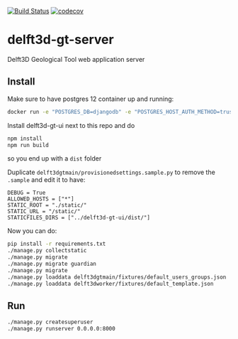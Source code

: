 [![Build Status](https://travis-ci.org/openearth/delft3d-gt-server.svg?branch=develop)](https://travis-ci.org/openearth/delft3d-gt-server)
[![codecov](https://codecov.io/gh/openearth/delft3d-gt-server/branch/develop/graph/badge.svg)](https://codecov.io/gh/openearth/delft3d-gt-server)



# delft3d-gt-server
Delft3D Geological Tool web application server


## Install
Make sure to have postgres 12 container up and running:
```bash
docker run -e "POSTGRES_DB=djangodb" -e "POSTGRES_HOST_AUTH_METHOD=trust" -e "POSTGRES_USER=django" postgres:12
```

Install delft3d-gt-ui next to this repo and do
```bash
npm install
npm run build
```
so you end up with a `dist` folder

Duplicate `delft3dgtmain/provisionedsettings.sample.py` to remove the `.sample` and edit it to have:

```
DEBUG = True
ALLOWED_HOSTS = ["*"]
STATIC_ROOT = "./static/"
STATIC_URL = "/static/"
STATICFILES_DIRS = ["../delft3d-gt-ui/dist/"]
```

Now you can do:
```bash
pip install -r requirements.txt
./manage.py collectstatic
./manage.py migrate
./manage.py migrate guardian
./manage.py migrate
./manage.py loaddata delft3dgtmain/fixtures/default_users_groups.json
./manage.py loaddata delft3dworker/fixtures/default_template.json
```

## Run
```bash
./manage.py createsuperuser
./manage.py runserver 0.0.0.0:8000
```


